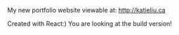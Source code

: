 My new portfolio website viewable at: http://katieliu.ca

Created with React:) You are looking at the build version! 
